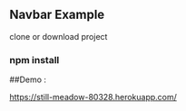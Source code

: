 
## Navbar Example 

clone or download project 

### npm install 



##Demo :  

https://still-meadow-80328.herokuapp.com/
